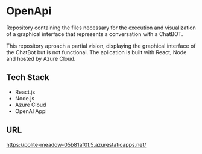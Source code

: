 # OpenApi
Repository containing the files necessary for the execution and visualization of a graphical interface that represents a conversation with a ChatBOT.

This repository aproach a partial vision, displaying the graphical interface of the ChatBot but is not functional.
The aplication is built with React, Node and hosted by Azure Cloud.

## Tech Stack
- React.js
- Node.js
- Azure Cloud
- OpenAI Appi

## URL
https://polite-meadow-05b81af0f.5.azurestaticapps.net/
